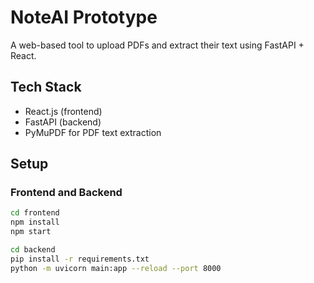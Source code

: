 # NoteAI Prototype

A web-based tool to upload PDFs and extract their text using FastAPI + React.

## Tech Stack
- React.js (frontend)
- FastAPI (backend)
- PyMuPDF for PDF text extraction

## Setup

### Frontend and Backend
```bash
cd frontend
npm install
npm start

cd backend
pip install -r requirements.txt
python -m uvicorn main:app --reload --port 8000


